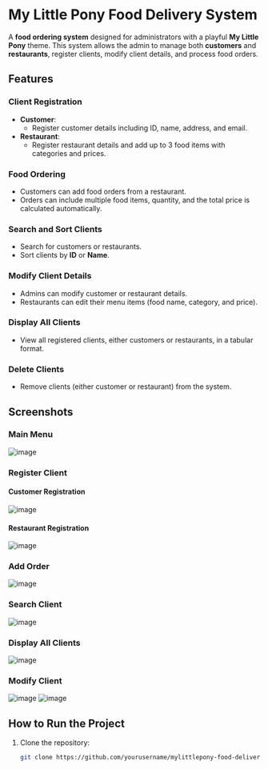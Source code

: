# My Little Pony Food Delivery System

A **food ordering system** designed for administrators with a playful **My Little Pony** theme. This system allows the admin to manage both **customers** and **restaurants**, register clients, modify client details, and process food orders.

## Features

### Client Registration
- **Customer**:
  - Register customer details including ID, name, address, and email.
- **Restaurant**:
  - Register restaurant details and add up to 3 food items with categories and prices.

### Food Ordering
- Customers can add food orders from a restaurant.
- Orders can include multiple food items, quantity, and the total price is calculated automatically.

### Search and Sort Clients
- Search for customers or restaurants.
- Sort clients by **ID** or **Name**.

### Modify Client Details
- Admins can modify customer or restaurant details.
- Restaurants can edit their menu items (food name, category, and price).

### Display All Clients
- View all registered clients, either customers or restaurants, in a tabular format.

### Delete Clients
- Remove clients (either customer or restaurant) from the system.

## Screenshots

### Main Menu
![image](https://github.com/user-attachments/assets/ac488491-9dc7-4ba3-bb8d-be5c38c077f0)


### Register Client
#### Customer Registration
![image](https://github.com/user-attachments/assets/e5a74921-7902-4150-af93-5df0dc1e85c6)

#### Restaurant Registration
![image](https://github.com/user-attachments/assets/cbe46e80-6317-48d5-941f-b7d530e5a4cf)


### Add Order
![image](https://github.com/user-attachments/assets/44a2edf6-fcd2-453f-8426-8b4507fa8f37)


### Search Client
![image](https://github.com/user-attachments/assets/7052544c-2b0e-4ff8-967c-365d1c8d5e57)


### Display All Clients
![image](https://github.com/user-attachments/assets/c1681007-a5d3-4c86-bbda-83c13b613b3e)


### Modify Client
![image](https://github.com/user-attachments/assets/89f2b0ea-595a-4708-9d07-c7f1b16af03f)
![image](https://github.com/user-attachments/assets/f9d21767-fbbc-4682-b189-f76cc088c83a)


## How to Run the Project

1. Clone the repository:
   ```bash
   git clone https://github.com/yourusername/mylittlepony-food-delivery-system.git

